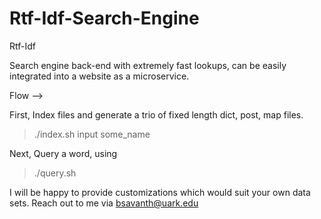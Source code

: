 # Rtf-Idf-Search-Engine
Rtf-Idf

Search engine back-end with extremely fast lookups, can be easily integrated into a website as a microservice. 

Flow --> 

First, Index files and generate a trio of fixed length dict, post, map files.
> ./index.sh input some_name

Next, Query a word, using
> ./query.sh


I will be happy to provide customizations which would suit your own data sets. 
Reach out to me via bsavanth@uark.edu

